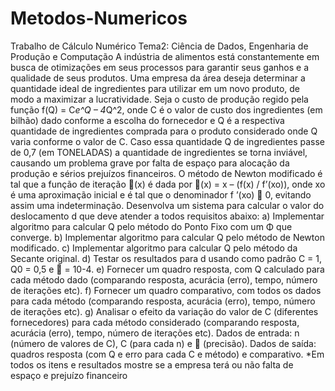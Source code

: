 # Metodos-Numericos
 Trabalho de Cálculo Numérico
 Tema2: Ciência de Dados, Engenharia de Produção e Computação
A indústria de alimentos está constantemente em busca de otimizações em seus processos para garantir seus
ganhos e a qualidade de seus produtos. Uma empresa da área deseja determinar a quantidade ideal de
ingredientes para utilizar em um novo produto, de modo a maximizar a lucratividade. Seja o custo de
produção regido pela função f(Q) = C*e^Q – 4*Q^2, onde C é o valor de custo dos ingredientes (em bilhão) dado
conforme a escolha do fornecedor e Q é a respectiva quantidade de ingredientes comprada para o produto
considerado onde Q varia conforme o valor de C. Caso essa quantidade Q de ingredientes passe de 0,7 (em
TONELADAS) a quantidade de ingredientes se torna inviável, causando um problema grave por falta de
espaço para alocação da produção e sérios prejuízos financeiros.
O método de Newton modificado é tal que a função de iteração (x) é dada por (x) = x – (f(x) / f’(xo)), onde
xo é uma aproximação inicial e é tal que o denominador f ’(xo)  0, evitando assim uma indeterminação.
Desenvolva um sistema para calcular o valor do deslocamento d que deve atender a todos requisitos abaixo:
a) Implementar algoritmo para calcular Q pelo método do Ponto Fixo com um Φ que converge.
b) Implementar algoritmo para calcular Q pelo método de Newton modificado.
c) Implementar algoritmo para calcular Q pelo método da Secante original.
d) Testar os resultados para d usando como padrão C = 1, Q0 = 0,5 e  = 10-4.
e) Fornecer um quadro resposta, com Q calculado para cada método dado (comparando resposta, acurácia
(erro), tempo, número de iterações etc).
f) Fornecer um quadro comparativo, com todos os dados para cada método (comparando resposta, acurácia
(erro), tempo, número de iterações etc).
g) Analisar o efeito da variação do valor de C (diferentes fornecedores) para cada método considerado
(comparando resposta, acurácia (erro), tempo, número de iterações etc).
Dados de entrada: n (número de valores de C), C (para cada n) e  (precisão).
Dados de saída: quadros resposta (com Q e erro para cada C e método) e comparativo.
*Em todos os itens e resultados mostre se a empresa terá ou não falta de espaço e prejuízo financeiro

